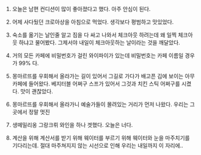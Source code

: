 1. 오늘은 남편 컨디션이 많이 좋아졌다고 했다. 아주 안심이 된다.

2. 어제 사다뒀던 크로아상을 아침으로 먹었다. 생각보다 평범하고 맛있었다.

3. 숙소를 옮기는 날인줄 알고 짐을 다 싸고 나와서 체크아웃 하려는데 왜 일찍 체크아웃 하냐고 물어봤다. 그제서야 내일이 체크아웃하는 날이라는 것을 깨달았다.

4. 거의 모든 카페에 비밀번호가 걸린 와이파이가 있는데 비밀번호는 카페 이름일 경우가 99% 다.

5. 몽마르뜨를 우회해서 올라가는 길이 있어서 그길로 가다가 배고픈 김에 보이는 아무 카페에 들어왔다. 베지터블 어쩌구 스프가 있어서 그것과 치킨 스틱 어쩌구를 시켰다. 맛이 괜찮았다.

6. 몽마르뜨를 우회해서 올라가니 예술가들이 몰려있는 거리가 먼저 나왔다. 우리는 그곳에서 정말 멋진

7. 생떼밀리옹 그랑크뤼 와인을 하나 겟했다. 오늘은 너다.

1. 계산을 위해 계산서를 받기 위해 웨이터를 부르기 위해 웨이터와 눈을 마주치기를 기다리는데. 절대 마주쳐지지 않는 시선으로 인해 우리는 내일까지 이 자리에..
